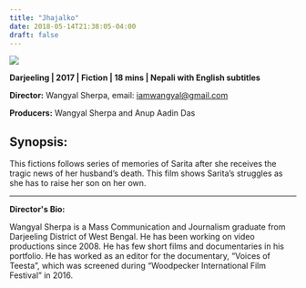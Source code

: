 ```yaml
---
title: "Jhajalko"
date: 2018-05-14T21:38:05-04:00
draft: false
---
```


![](/images/jhajalko.png)

**Darjeeling | 2017 | Fiction | 18 mins | Nepali with English subtitles**

**Director:** Wangyal Sherpa, email: iamwangyal@gmail.com

**Producers:** Wangyal Sherpa and  Anup Aadin Das

## Synopsis:

This fictions follows series of memories of Sarita after she receives the tragic news of her husband’s death. This film shows Sarita’s struggles as she has to raise her son on her own. 

---

**Director's Bio:**

Wangyal Sherpa is a Mass Communication and Journalism graduate from Darjeeling District of West Bengal. He has been working on video productions since 2008. He has few short films and documentaries in his portfolio. He has worked as an editor for the documentary, “Voices of Teesta”, which was screened during “Woodpecker International Film Festival” in 2016. 

